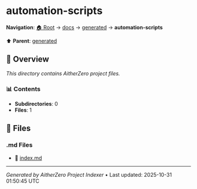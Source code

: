 # automation-scripts

**Navigation**: [🏠 Root](../../../index.md) → [docs](../../index.md) → [generated](../index.md) → **automation-scripts**

⬆️ **Parent**: [generated](../index.md)

## 📖 Overview

*This directory contains AitherZero project files.*

### 📊 Contents

- **Subdirectories**: 0
- **Files**: 1

## 📄 Files

### .md Files

- 📝 [index.md](./index.md)

---

*Generated by AitherZero Project Indexer* • Last updated: 2025-10-31 01:50:45 UTC

